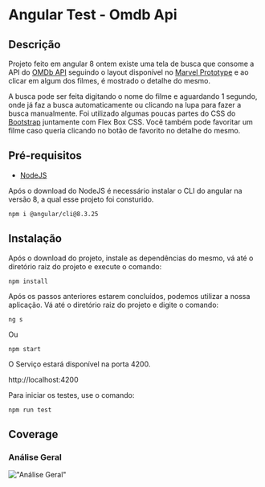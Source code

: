 # Angular Test - Omdb Api

## Descrição

Projeto feito em angular 8 ontem existe uma tela de busca que consome a API do [OMDb API](http://www.omdbapi.com/) seguindo o layout disponível no [Marvel Prototype](https://marvelapp.com/3cj0i64/screen/52947277) e ao clicar em algum dos filmes, é mostrado o detalhe do mesmo.

A busca pode ser feita digitando o nome do filme e aguardando 1 segundo, onde já faz a busca automaticamente ou clicando na lupa para fazer a busca manualmente. Foi utilizado algumas poucas partes do CSS do [Bootstrap](https://getbootstrap.com/) juntamente com Flex Box CSS. Você também pode favoritar um filme caso queria clicando no botão de favorito no detalhe do mesmo.

## Pré-requisitos

- [NodeJS](https://nodejs.org/en/download/)

Após o download do NodeJS é necessário instalar o CLI do angular na versão 8, a qual esse projeto foi consturido.

```
npm i @angular/cli@8.3.25
```

## Instalação

Após o download do projeto, instale as dependências do mesmo, vá até o diretório raiz do projeto e execute o comando:

```
npm install
```

Após os passos anteriores estarem concluídos, podemos utilizar a nossa aplicação.
Vá até o diretório raiz do projeto e digite o comando:

```
ng s
```

Ou

```
npm start
```

O Serviço estará disponível na porta 4200.

http://localhost:4200

Para iniciar os testes, use o comando:

```
npm run test
```

## Coverage

### Análise Geral

!["Análise Geral"](https://imgur.com/7o6RmKG)
